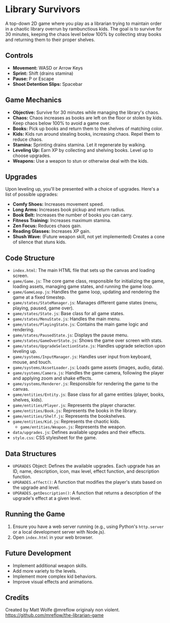 # Library Survivors

A top-down 2D game where you play as a librarian trying to maintain order in a chaotic library overrun by rambunctious kids.  The goal is to survive for 30 minutes, keeping the chaos level below 100% by collecting stray books and returning them to their proper shelves.

## Controls

*   **Movement:** WASD or Arrow Keys
*   **Sprint:** Shift (drains stamina)
*   **Pause:** P or Escape
*   **Shoot Detention Slips:** Spacebar

## Game Mechanics

*   **Objective:** Survive for 30 minutes while managing the library's chaos.
*   **Chaos:**  Chaos increases as books are left on the floor or stolen by kids. Keep chaos below 100% to avoid a game over.
*   **Books:** Pick up books and return them to the shelves of matching color.
*   **Kids:**  Kids run around stealing books, increasing chaos.  Repel them to reduce chaos.
*   **Stamina:** Sprinting drains stamina. Let it regenerate by walking.
*   **Leveling Up:** Earn XP by collecting and shelving books. Level up to choose upgrades.
*   **Weapons:** Use a weapon to stun or otherwise deal with the kids.

## Upgrades

Upon leveling up, you'll be presented with a choice of upgrades. Here's a list of possible upgrades:

*   **Comfy Shoes:** Increases movement speed.
*   **Long Arms:** Increases book pickup and return radius.
*   **Book Belt:** Increases the number of books you can carry.
*   **Fitness Training:** Increases maximum stamina.
*   **Zen Focus:** Reduces chaos gain.
*   **Reading Glasses:** Increases XP gain.
*   **Shush Wave:** (Future weapon skill, not yet implemented) Creates a cone of silence that stuns kids.

## Code Structure

*   `index.html`: The main HTML file that sets up the canvas and loading screen.
*   `game/Game.js`:  The core game class, responsible for initializing the game, loading assets, managing game states, and running the game loop.
*   `game/GameLoop.js`:  Handles the game loop, updating and rendering the game at a fixed timestep.
*   `game/states/StateManager.js`: Manages different game states (menu, playing, paused, game over).
*   `game/states/State.js`:  Base class for all game states.
*   `game/states/MenuState.js`: Handles the main menu.
*   `game/states/PlayingState.js`: Contains the main game logic and rendering.
*   `game/states/PausedState.js`:  Displays the pause menu.
*   `game/states/GameOverState.js`: Shows the game over screen with stats.
*   `game/states/UpgradeSelectionState.js`:  Handles upgrade selection upon leveling up.
*   `game/systems/InputManager.js`: Handles user input from keyboard, mouse, and touch.
*   `game/systems/AssetLoader.js`: Loads game assets (images, audio, data).
*   `game/systems/Camera.js`:  Handles the game camera, following the player and applying zoom and shake effects.
*   `game/systems/Renderer.js`:  Responsible for rendering the game to the canvas.
*   `game/entities/Entity.js`: Base class for all game entities (player, books, shelves, kids).
*   `game/entities/Player.js`: Represents the player character.
*   `game/entities/Book.js`: Represents the books in the library.
*   `game/entities/Shelf.js`: Represents the bookshelves.
*   `game/entities/Kid.js`: Represents the chaotic kids.
    *   `game/entities/Weapon.js`: Represents the weapon.
*   `data/upgrades.js`: Defines available upgrades and their effects.
*   `style.css`: CSS stylesheet for the game.

## Data Structures
* `UPGRADES` Object: Defines the available upgrades. Each upgrade has an ID, name, description, icon, max level, effect function, and description function.
* `UPGRADES.effect()`:  A function that modifies the player's stats based on the upgrade and level.
* `UPGRADES.getDescription()`: A function that returns a description of the upgrade's effect at a given level.

## Running the Game

1.  Ensure you have a web server running (e.g., using Python's `http.server` or a local development server with Node.js).
2.  Open `index.html` in your web browser.

## Future Development

*   Implement additional weapon skills.
*   Add more variety to the levels.
*   Implement more complex kid behaviors.
*   Improve visual effects and animations.

## Credits

Created by Matt Wolfe @mreflow originaly non violent.  https://github.com/mreflow/the-librarian-game 

